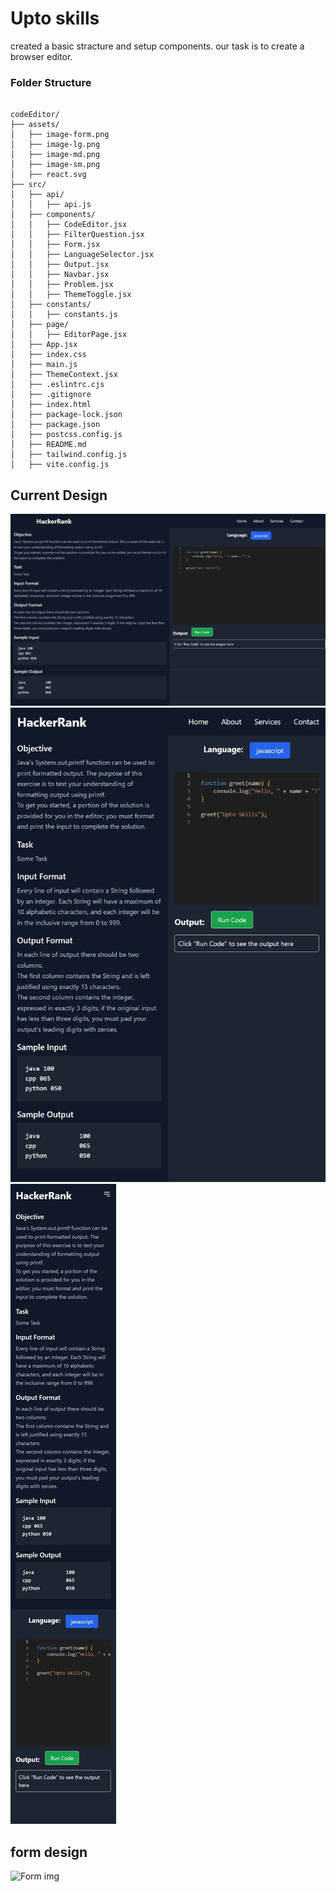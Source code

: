 # Upto skills 

created a basic stracture and setup components. our task is to create a browser editor.

### Folder Structure
```

codeEditor/
├── assets/
│   ├── image-form.png
│   ├── image-lg.png
│   ├── image-md.png
│   ├── image-sm.png
│   ├── react.svg
├── src/
│   ├── api/
│   │   ├── api.js
│   ├── components/
│   │   ├── CodeEditor.jsx
│   │   ├── FilterQuestion.jsx
│   │   ├── Form.jsx
│   │   ├── LanguageSelector.jsx
│   │   ├── Output.jsx 
│   │   ├── Navbar.jsx    
│   │   ├── Problem.jsx
│   │   ├── ThemeToggle.jsx
│   ├── constants/
│   │   ├── constants.js
│   ├── page/
│   │   ├── EditorPage.jsx
│   ├── App.jsx
│   ├── index.css
│   ├── main.js 
│   ├── ThemeContext.jsx
│   ├── .eslintrc.cjs
│   ├── .gitignore
│   ├── index.html
│   ├── package-lock.json
│   ├── package.json
│   ├── postcss.config.js
│   ├── README.md
│   ├── tailwind.config.js
│   ├── vite.config.js

```

## Current Design
![Large Device](/src/assets/image-lg.png)
![Medium Device](/src/assets/image-md.png)
![Small Device](/src/assets/image-sm.png)

## form design
![Form img](image.png)